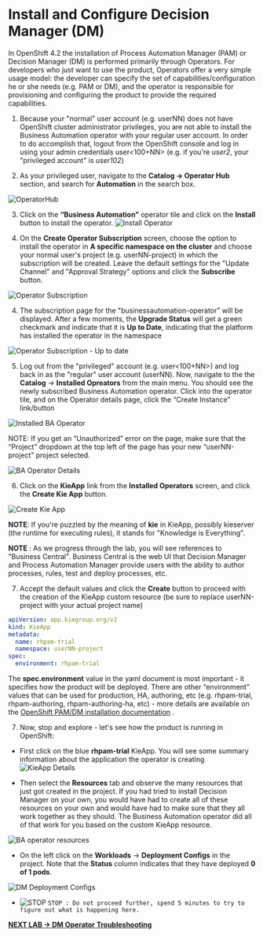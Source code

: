

# Install and Configure Decision Manager (DM)

In OpenShift 4.2 the installation of Process Automation Manager (PAM) or Decision Manager (DM) is performed primarily through Operators. For developers who just want to use the product, Operators offer a very simple usage model: the developer can specify the set of capabilities/configuration he or she needs (e.g. PAM or DM), and the operator is responsible for provisioning and configuring the product to provide the required capabilities.

1. Because your "normal" user account (e.g. userNN) does not have OpenShift cluster administrator privileges, you are not able to install the Business Automation operator with your regular user account. In order to do accomplish that, logout from the OpenShift console and log in using your admin credentials user<100+NN> (e.g. if you're *user2*, your "privileged account" is *user102*)



2. As your privileged user, navigate to the **Catalog -> Operator Hub** section, and search for **Automation** in the search box.

![OperatorHub](images/lab2_operatorhub.png)


3. Click on the **“Business Automation”** operator tile and click on the **Install** button to install the operator.
![Install Operator](images/lab21_install_operator.png)

1. On the **Create Operator Subscription** screen, choose the option to install the operator in **A specific namespace on the cluster** and choose your normal user's project (e.g. userNN-project) in which the subscription will be created. Leave the default settings for the "Update Channel" and "Approval Strategy" options and click the **Subscribe** button.

![Operator Subscription](images/lab2_operator_subscription.png)

4. The subscription page for the "businessautomation-operator" will be displayed. After a few moments, the **Upgrade Status** will get a green checkmark and indicate that it is **Up to Date**, indicating that the platform has installed the operator in the namespace

![Operator Subscription - Up to date](images/lab21_subscribed_operator.png)


5. Log out from the "privileged" account (e.g. user<100+NN>) and log back in as the "regular" user account (userNN). Now, navigate to the the **Catalog** -> **Installed Opreators** from the main menu. You should see the newly subscribed Business Automation operator. Click into the operator tile, and on the Operator details page, click the “Create Instance” link/button

![Installed BA Operator](images/lab2_installed_ba_operator.png)


NOTE:  If you get an “Unauthorized” error on the page, make sure that the “Project” dropdown at the top left of the page has your new “userNN-project” project selected.

![BA Operator Details](images/lab2_ba_operator_details.png)

6. Click on the **KieApp** link from the **Installed Operators** screen, and click the **Create Kie App** button.

![Create Kie App](images/lab2_kieapp_details.png)

**NOTE**: If you're puzzled by the meaning of **kie** in KieApp, possibly kieserver (the runtime for executing rules), it stands for "Knowledge is Everything".

**NOTE** : As we progress through the lab, you will see references to "Business Central". Business Central is the web UI that Decision Manager and Process Automation Manager provide users with the ability to author processes, rules, test and deploy processes, etc.

7. Accept the default values and click the **Create** button to proceed with the creation of the KieApp custom resource (be sure to replace userNN-project with your actual project name)

```yaml
apiVersion: app.kiegroup.org/v2
kind: KieApp
metadata:
  name: rhpam-trial
  namespace: userNN-project
spec:
  environment: rhpam-trial
```

   The **spec.environment** value in the yaml document is most important - it specifies how the product will be deployed. There are other “environment” values that can be used for production, HA, authoring, etc (e.g. rhpam-trial,  rhpam-authoring, rhpam-authoring-ha, etc)  - more details are available on the [OpenShift PAM/DM installation documentation](https://access.redhat.com/documentation/en-us/red_hat_decision_manager/7.6/html/deploying_a_red_hat_decision_manager_environment_on_red_hat_openshift_container_platform_using_operators/operator-con) .


7. Now, stop and explore - let's see how the product is running in OpenShift:
* First click on the blue **rhpam-trial** KieApp. You will see some summary information about the application the operator is creating
![KieApp Details](images/lab21_kieapp_details.png)

* Then select the **Resources** tab and observe the many resources that just got created in the project. If you had tried to install Decision Manager on your own, you would have had to create all of these resources on your own and would have had to make sure that they all work together as they should. The Business Automation operator did all of that work for you based on the custom KieApp resource.

![BA operator resources](images/lab2_ba_operator_resources.png)

* On the left click on the **Workloads** -> **Deployment Configs**  in the project. Note that the **Status** column indicates that they have deployed **0 of 1 pods**.

![DM Deployment Configs](images/lab2_dm_deployment_configs.png)

- ![STOP](https://placehold.it/15/f03c15/000000?text=+) `STOP : Do not proceed further, spend 5 minutes to try to figure out what is happening here. `

[**NEXT LAB -> DM Operator Troubleshooting**](2_2_Troubleshoot_Operator.md)
